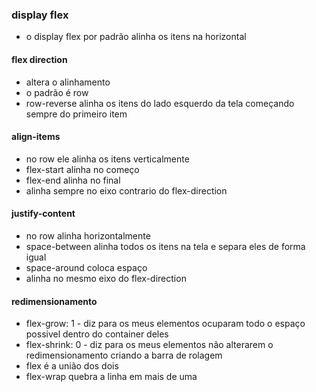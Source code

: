 ### display flex 
- o display flex por padrão alinha os itens na horizontal
#### flex direction
- altera o alinhamento
- o padrão é row
- row-reverse alinha os itens do lado esquerdo da tela começando sempre do primeiro item
#### align-items
- no row ele alinha os itens verticalmente
- flex-start alinha no começo
- flex-end alinha no final
- alinha sempre no eixo contrario do flex-direction
#### justify-content
- no row alinha horizontalmente
- space-between alinha todos os itens na tela e separa eles de forma igual
- space-around coloca espaço
- alinha no mesmo eixo do flex-direction
#### redimensionamento
- flex-grow: 1 - diz para os meus elementos ocuparam todo o espaço possivel dentro do container deles
- flex-shrink: 0 - diz para os meus elementos não alterarem o redimensionamento criando a barra de rolagem
- flex é a união dos dois
- flex-wrap quebra a linha em mais de uma
